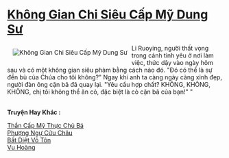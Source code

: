 <a href="https://truyentiki.com/khong-gian-chi-sieu-cap-my-dung-su.30785/" title="Không Gian Chi Siêu Cấp Mỹ Dung Sư"><h1>Không Gian Chi Siêu Cấp Mỹ Dung Sư</h1></a><div style="display:table"><img align="right" style="float: left; padding: 10px;" src="https://truyentiki.com/a/img/str/src/30785.jpg" alt="Không Gian Chi Siêu Cấp Mỹ Dung Sư">Li Ruoying, người thất vọng trong cảnh tình yêu ở nơi làm việc, thức dậy vào ngày hôm sau và có một không gian siêu phàm bằng cách nào đó. "Đó có thể là sự đền bù của Chúa cho tôi không?" Ngay khi anh ta càng ngày càng xinh đẹp, người đàn ông cặn bã đã quay lại. "Yêu cầu hợp chất? KHÔNG, KHÔNG, KHÔNG, chị tôi không thể ăn cỏ, đặc biệt là cỏ cặn bã của bạn!" "</div><p><br><b>Truyện Hay Khác :</b></p><a href="https://truyentiki.com/than-cap-my-thuc-chu-ba.30784/" alt="Thần Cấp Mỹ Thực Chủ Bá">Thần Cấp Mỹ Thực Chủ Bá</a><br/><a href="https://github.com/nownovels/top500/tree/master/truyenhay/33868/" alt="Phượng Ngự Cửu Châu">Phượng Ngự Cửu Châu</a><br/><a href="https://github.com/nownovels/top500/tree/master/truyenhay/33872/" alt="Bất Diệt Võ Tôn">Bất Diệt Võ Tôn</a><br/><a href="https://truyencv2020.blogspot.com/2020/06/vu-hoang.html" alt="Vu Hoàng">Vu Hoàng</a><br/>